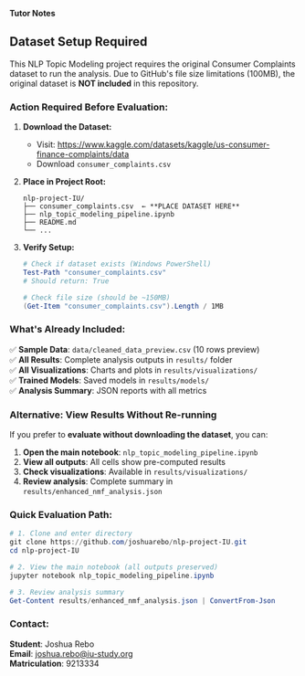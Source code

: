 **Tutor Notes**

## Dataset Setup Required

This NLP Topic Modeling project requires the original Consumer Complaints dataset to run the analysis. Due to GitHub's file size limitations (100MB), the original dataset is **NOT included** in this repository.

### **Action Required Before Evaluation:**

1. **Download the Dataset:**
   - Visit: https://www.kaggle.com/datasets/kaggle/us-consumer-finance-complaints/data
   - Download `consumer_complaints.csv` 

2. **Place in Project Root:**
   ```
   nlp-project-IU/
   ├── consumer_complaints.csv  ← **PLACE DATASET HERE**
   ├── nlp_topic_modeling_pipeline.ipynb
   ├── README.md
   └── ...
   ```

3. **Verify Setup:**
   ```powershell
   # Check if dataset exists (Windows PowerShell)
   Test-Path "consumer_complaints.csv"
   # Should return: True
   
   # Check file size (should be ~150MB)
   (Get-Item "consumer_complaints.csv").Length / 1MB
   ```

### **What's Already Included:**

✅ **Sample Data**: `data/cleaned_data_preview.csv` (10 rows preview)  
✅ **All Results**: Complete analysis outputs in `results/` folder  
✅ **All Visualizations**: Charts and plots in `results/visualizations/`  
✅ **Trained Models**: Saved models in `results/models/`  
✅ **Analysis Summary**: JSON reports with all metrics  

### **Alternative: View Results Without Re-running**

If you prefer to **evaluate without downloading the dataset**, you can:

1. **Open the main notebook**: `nlp_topic_modeling_pipeline.ipynb`
2. **View all outputs**: All cells show pre-computed results
3. **Check visualizations**: Available in `results/visualizations/`
4. **Review analysis**: Complete summary in `results/enhanced_nmf_analysis.json`

### **Quick Evaluation Path:**

```powershell
# 1. Clone and enter directory
git clone https://github.com/joshuarebo/nlp-project-IU.git
cd nlp-project-IU

# 2. View the main notebook (all outputs preserved)
jupyter notebook nlp_topic_modeling_pipeline.ipynb

# 3. Review analysis summary
Get-Content results/enhanced_nmf_analysis.json | ConvertFrom-Json
```

### **Contact:**
**Student**: Joshua Rebo  
**Email**: joshua.rebo@iu-study.org  
**Matriculation**: 9213334  

